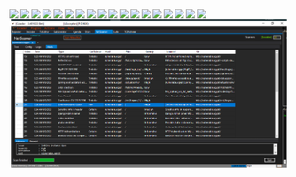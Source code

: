 <img src="https://github.com/YasserGersy/cazador_unr/blob/master/imgs/0.png" />
<img src="https://github.com/YasserGersy/cazador_unr/blob/master/imgs/FIleMiner.png" />
<img src="https://github.com/YasserGersy/cazador_unr/blob/master/imgs/Subscrabber.png" />
<img src="https://github.com/YasserGersy/cazador_unr/blob/master/imgs/dl0.png" />
<img src="https://github.com/YasserGersy/cazador_unr/blob/master/imgs/fm0.png" />
<img src="https://github.com/YasserGersy/cazador_unr/blob/master/imgs/fm1.png" />
<img src="https://github.com/YasserGersy/cazador_unr/blob/master/imgs/fm2.png" />
<img src="https://github.com/YasserGersy/cazador_unr/blob/master/imgs/fm3.png" />
<img src="https://github.com/YasserGersy/cazador_unr/blob/master/imgs/fm4.png" />
<img src="https://github.com/YasserGersy/cazador_unr/blob/master/imgs/httpserver0.png" />
<img src="https://github.com/YasserGersy/cazador_unr/blob/master/imgs/ipreverser0.png" />
<img src="https://github.com/YasserGersy/cazador_unr/blob/master/imgs/patterncreator0.png" />
<img src="https://github.com/YasserGersy/cazador_unr/blob/master/imgs/pinger0.png" />
<img src="https://github.com/YasserGersy/cazador_unr/blob/master/imgs/sitecategorizer0.png" />
<img src="https://github.com/YasserGersy/cazador_unr/blob/master/imgs/subbfcer0.png" />
<img src="https://github.com/YasserGersy/cazador_unr/blob/master/imgs/subresolver0.png" />
<img src="https://github.com/YasserGersy/cazador_unr/blob/master/imgs/tcpgrabber0.png" />
<img src="https://github.com/YasserGersy/cazador_unr/blob/master/imgs/tcplistener0.png" />
<img src="https://github.com/YasserGersy/cazador_unr/blob/master/imgs/scanner0.png" />
